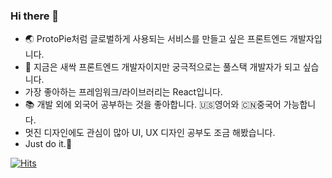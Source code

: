 ### Hi there 👋

- 🌏 ProtoPie처럼 글로벌하게 사용되는 서비스를 만들고 싶은 프론트엔드 개발자입니다.
- 🌱 지금은 새싹 프론트엔드 개발자이지만 궁극적으로는 풀스택 개발자가 되고 싶습니다.
- 가장 좋아하는 프레임워크/라이브러리는 React입니다.
- 📚 개발 외에 외국어 공부하는 것을 좋아합니다. 🇺🇸영어와 🇨🇳중국어 가능합니다.
- 멋진 디자인에도 관심이 많아 UI, UX 디자인 공부도 조금 해봤습니다.
- Just do it.🤸

[![Hits](https://hits.seeyoufarm.com/api/count/incr/badge.svg?url=https%3A%2F%2Fgithub.com%2Flyj-ooz&count_bg=%2379C83D&title_bg=%23555555&icon=&icon_color=%23E7E7E7&title=hits&edge_flat=false)](https://hits.seeyoufarm.com)

